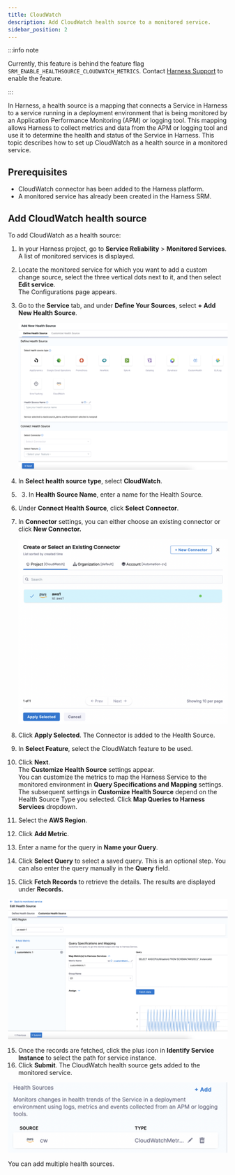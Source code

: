 ```yaml
---
title: CloudWatch
description: Add CloudWatch health source to a monitored service.
sidebar_position: 2
---
```


:::info note

Currently, this feature is behind the feature flag `SRM_ENABLE_HEALTHSOURCE_CLOUDWATCH_METRICS`. Contact [Harness Support](mailto:support@harness.io) to enable the feature.

:::

In Harness, a health source is a mapping that connects a Service in Harness to a service running in a deployment environment that is being monitored by an Application Performance Monitoring (APM) or logging tool. This mapping allows Harness to collect metrics and data from the APM or logging tool and use it to determine the health and status of the Service in Harness.
This topic describes how to set up CloudWatch as a health source in a monitored service.


## Prerequisites

- CloudWatch connector has been added to the Harness platform.
- A monitored service has already been created in the Harness SRM.

## Add CloudWatch health source

To add CloudWatch as a health source:

1. In your Harness project, go to **Service Reliability** > **Monitored Services**.  
   A list of monitored services is displayed.

2. Locate the monitored service for which you want to add a custom change source, select the three vertical dots next to it, and then select **Edit service**.  
   The Configurations page appears.

3. Go to the **Service** tab, and under **Define Your Sources**, select **+ Add New Health Source**.  
   
   ![](./static/verify-deployments-with-cloudwatch-114.png)

4. In **Select health source type**, select **CloudWatch**.
5. 3. In **Health Source Name**, enter a name for the Health Source.
6. Under **Connect Health Source**, click **Select Connector**.
7. In **Connector** settings, you can either choose an existing connector or click **New Connector.**
   
   ![](./static/verify-deployments-with-cloudwatch-115.png)

8. Click **Apply Selected**. The Connector is added to the Health Source.
9. In **Select Feature**, select the CloudWatch feature to be used.
10. Click **Next**.  
The **Customize Health Source** settings appear.  
You can customize the metrics to map the Harness Service to the monitored environment in **Query Specifications and Mapping** settings. The subsequent settings in **Customize Health Source** depend on the Health Source Type you selected. Click **Map Queries to Harness Services** dropdown.
11. Select the **AWS Region**.
12. Click **Add Metric**.
13. Enter a name for the query in **Name your Query**.
14. Click **Select Query** to select a saved query. This is an optional step. You can also enter the query manually in the **Query** field.
15. Click **Fetch Records** to retrieve the details. The results are displayed under **Records.**
   
   ![](./static/verify-deployments-with-cloudwatch-116.png)
   
15.  Once the records are fetched, click the plus icon in **Identify Service Instance** to select the path for service instance.
16.  Click **Submit**. The CloudWatch health source gets added to the monitored service.
   
   ![](./static/verify-deployments-with-cloudwatch-117.png)

You can add multiple health sources.

